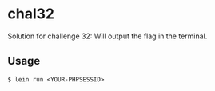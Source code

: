 # chal32

Solution for challenge 32: Will output the flag in the terminal.

## Usage
    
    $ lein run <YOUR-PHPSESSID>

